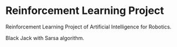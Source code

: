 # Reinforcement Learning Project
Reinforcement Learning Project of Artificial Intelligence for Robotics.

Black Jack with Sarsa algorithm.
